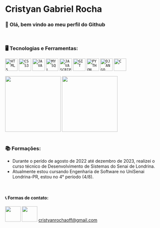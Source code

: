 # Cristyan Gabriel Rocha

### 👋 Olá, bem vindo ao meu perfil do Github

</br>

### 🖥️ Tecnologias e Ferramentas:
<code><img width="40px" src="https://cdn.jsdelivr.net/gh/devicons/devicon/icons/html5/html5-original-wordmark.svg" title = "HTML5"/></code>
<code><img width="40px" src="https://cdn.jsdelivr.net/gh/devicons/devicon/icons/css3/css3-original-wordmark.svg" title = "CSS3"/></code>
<code><img width="40px" src="https://cdn.jsdelivr.net/gh/devicons/devicon/icons/java/java-original.svg" title = "JAVA"/></code>
<code><img width="40px" src="https://cdn.jsdelivr.net/gh/devicons/devicon/icons/mysql/mysql-original.svg" title = "MYSQL"/></code>
<code><img width="40px" src="https://cdn.jsdelivr.net/gh/devicons/devicon/icons/javascript/javascript-original.svg" title = "JAVASCRIPT"/></code>
<code><img width="40px" src="https://cdn.jsdelivr.net/gh/devicons/devicon/icons/git/git-original.svg" title = "GIT"/></code>
<code><img width="40px" src="https://cdn.jsdelivr.net/gh/devicons/devicon@latest/icons/python/python-original.svg" title = "PYTHON"/></code>
<code><img width="40px" src="https://cdn.jsdelivr.net/gh/devicons/devicon@latest/icons/django/django-plain.svg" title="DJANGO"/></code>
<code><img width="40px" src="https://cdn.jsdelivr.net/gh/devicons/devicon@latest/icons/c/c-original.svg" title="C"/></code>

<div>
<img height="180em" src="https://github-readme-stats.vercel.app/api/top-langs/?username=cadinctn&layout=compact&langs_count=8&theme=dark">
<img height="180em" src="https://github-readme-stats.vercel.app/api?username=cadinctn&show_icons=true&theme=dark&include_all_commits=true">
</div>

</br>

### 📚 Formações:
 - Durante o perído de agosto de 2022 até dezembro de 2023, realizei o curso técnico de Desenvolvimento de Sistemas do Senai de Londrina.
 - Atualmente estou cursando Engenharia de Software no UniSenai Londrina-PR, estou no 4° período (4/8).
</br>


#### 📞 Formas de contato:
<code><a href="https://www.linkedin.com/in/cristyan-gabriel-rocha-b30411268/"><img img width="50px" src="https://www.svgrepo.com/show/299433/linkedin.svg" /></a></code>
<code><a href="mailto:cristyanrochaoff@gmail.com"><img img width="50px" src="https://www.svgrepo.com/show/243092/gmail.svg" /></a></code> cristyanrochaoff@gmail.com

